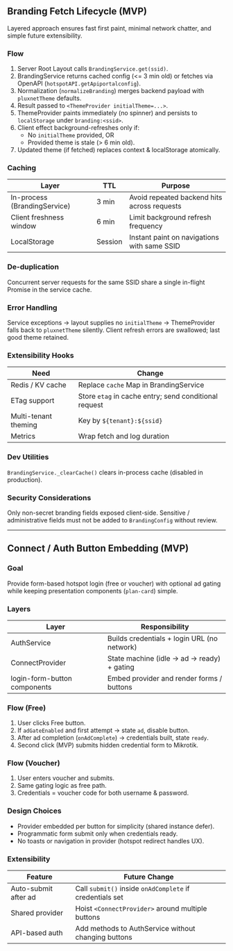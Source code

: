 ## Branding Fetch Lifecycle (MVP)

Layered approach ensures fast first paint, minimal network chatter, and simple future extensibility.

### Flow
1. Server Root Layout calls `BrandingService.get(ssid)`.
2. BrandingService returns cached config (<= 3 min old) or fetches via OpenAPI (`hotspotAPI.getApiportalconfig`).
3. Normalization (`normalizeBranding`) merges backend payload with `pluxnetTheme` defaults.
4. Result passed to `<ThemeProvider initialTheme=...>`.
5. ThemeProvider paints immediately (no spinner) and persists to `localStorage` under `branding:<ssid>`.
6. Client effect background-refreshes only if:
   - No `initialTheme` provided, OR
   - Provided theme is stale (> 6 min old).
7. Updated theme (if fetched) replaces context & localStorage atomically.

### Caching
| Layer                        | TTL     | Purpose                                     |
| ---------------------------- | ------- | ------------------------------------------- |
| In-process (BrandingService) | 3 min   | Avoid repeated backend hits across requests |
| Client freshness window      | 6 min   | Limit background refresh frequency          |
| LocalStorage                 | Session | Instant paint on navigations with same SSID |

### De-duplication
Concurrent server requests for the same SSID share a single in-flight Promise in the service cache.

### Error Handling
Service exceptions -> layout supplies no `initialTheme` -> ThemeProvider falls back to `pluxnetTheme` silently.
Client refresh errors are swallowed; last good theme retained.

### Extensibility Hooks
| Need                 | Change                                                |
| -------------------- | ----------------------------------------------------- |
| Redis / KV cache     | Replace `cache` Map in BrandingService                |
| ETag support         | Store `etag` in cache entry; send conditional request |
| Multi-tenant theming | Key by `${tenant}:${ssid}`                            |
| Metrics              | Wrap fetch and log duration                           |

### Dev Utilities
`BrandingService._clearCache()` clears in-process cache (disabled in production).

### Security Considerations
Only non-secret branding fields exposed client-side. Sensitive / administrative fields must not be added to `BrandingConfig` without review.

---

## Connect / Auth Button Embedding (MVP)

### Goal
Provide form-based hotspot login (free or voucher) with optional ad gating while keeping presentation components (`plan-card`) simple.

### Layers
| Layer                        | Responsibility                              |
| ---------------------------- | ------------------------------------------- |
| AuthService                  | Builds credentials + login URL (no network) |
| ConnectProvider              | State machine (idle → ad → ready) + gating  |
| login-form-button components | Embed provider and render forms / buttons   |

### Flow (Free)
1. User clicks Free button.
2. If `adGateEnabled` and first attempt → state `ad`, disable button.
3. After ad completion (`onAdComplete`) → credentials built, state `ready`.
4. Second click (MVP) submits hidden credential form to Mikrotik.

### Flow (Voucher)
1. User enters voucher and submits.
2. Same gating logic as free path.
3. Credentials = voucher code for both username & password.

### Design Choices
- Provider embedded per button for simplicity (shared instance defer).
- Programmatic form submit only when credentials ready.
- No toasts or navigation in provider (hotspot redirect handles UX).

### Extensibility
| Feature              | Future Change                                            |
| -------------------- | -------------------------------------------------------- |
| Auto-submit after ad | Call `submit()` inside `onAdComplete` if credentials set |
| Shared provider      | Hoist `<ConnectProvider>` around multiple buttons        |
| API-based auth       | Add methods to AuthService without changing buttons      |

